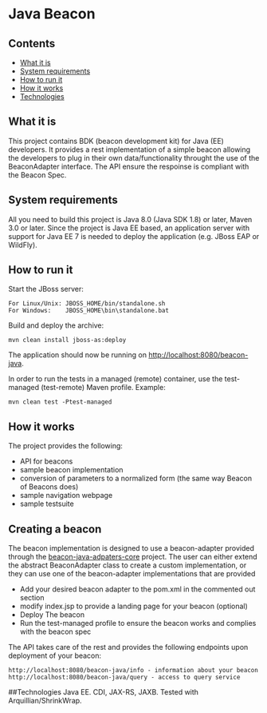 # Java Beacon

## Contents

* [What it is](#what-it-is)
* [System requirements](#system-requirements)
* [How to run it](#how-to-run-it)
* [How it works](#how-it-works)
* [Technologies](#technologies)

## What it is
This project contains BDK (beacon development kit) for Java (EE) developers. It provides a rest implementation of a simple beacon allowing the developers to plug in their own data/functionality throught the use of the BeaconAdapter interface. The API ensure the respoinse is compliant with the Beacon Spec.

## System requirements
All you need to build this project is Java 8.0 (Java SDK 1.8) or later, Maven 3.0 or later. Since the project is Java EE based, an application server with support for Java EE 7 is needed to deploy the application (e.g. JBoss EAP or WildFly).

## How to run it
Start the JBoss server:

    For Linux/Unix: JBOSS_HOME/bin/standalone.sh
    For Windows: 	JBOSS_HOME\bin\standalone.bat

Build and deploy the archive:

    mvn clean install jboss-as:deploy

The application should now be running on <http://localhost:8080/beacon-java>.

In order to run the tests in a managed (remote) container, use the test-managed (test-remote) Maven profile. Example:

    mvn clean test -Ptest-managed

## How it works
The project provides the following:
- API for beacons
- sample beacon implementation
- conversion of parameters to a normalized form (the same way Beacon of Beacons does)
- sample navigation webpage
- sample testsuite

##  Creating a beacon
The beacon implementation is designed to use a beacon-adapter provided through the [beacon-java-adpaters-core](https://github.com/mcupak/beacon-adapters) project. The user can either extend the abstract BeaconAdapter class to create a custom implementation, or they can use one of the beacon-adapter implementations that are provided
- Add your desired beacon adapter to the pom.xml in the commented out section
- modify index.jsp to provide a landing page for your beacon (optional)
- Deploy The beacon
- Run the test-managed profile to ensure the beacon works and complies with the beacon spec

The API takes care of the rest and provides the following endpoints upon deployment of your beacon:

    http://localhost:8080/beacon-java/info - information about your beacon
    http://localhost:8080/beacon-java/query - access to query service

##Technologies
Java EE. CDI, JAX-RS, JAXB. Tested with Arquillian/ShrinkWrap.
